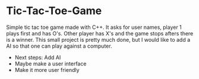 # Tic-Tac-Toe-Game
Simple tic tac toe game made with C++. It asks for user names, player 1 plays first and has O's. 
Other player has X's and the game stops afters there is a winner. 
This small project is pretty much done, but I would like to add a AI so that one can play against a computer.

- Next steps: Add AI
- Maybe make a user interface
- Make it more user friendly
